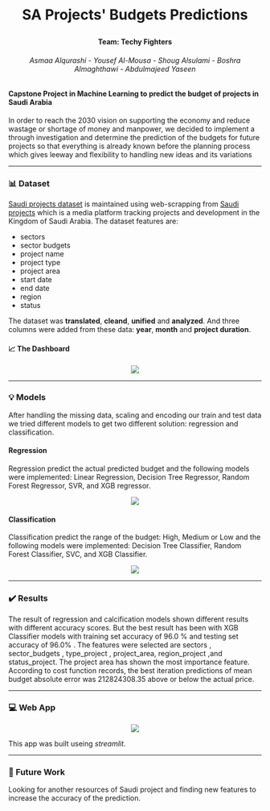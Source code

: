 # <p align="center"> SA Projects' Budgets Predictions</p>
#### <p align="center">Team: Techy Fighters</p>
###### <p align="center">Asmaa Alqurashi - Yousef Al-Mousa - Shoug Alsulami - Boshra Almaghthawi - Abdulmajeed Yaseen</p>
#### Capstone Project in Machine Learning to predict the budget of projects in Saudi Arabia  
In order to reach the 2030 vision on supporting the economy and reduce wastage or shortage of money and manpower, we decided to implement a through investigation and determine the prediction of the budgets for future projects so that everything is already known before the planning process which gives leeway and
flexibility to handling new ideas and its variations

---
### 📊 Dataset
[Saudi projects dataset](https://www.kaggle.com/ghadahaltwalah/saudi-projects-dataset) is maintained using web-scrapping from [Saudi projects](https://saudiprojects.net/) which is a media platform tracking projects and development in the Kingdom of Saudi Arabia.
The dataset features are:
- sectors
- sector budgets
- project name
- project type
- project area
- start date
- end date
- region
- status

The dataset was <b>translated</b>, <b>cleand</b>, <b>unified</b> and <b>analyzed</b>. And three columns were added from these data: <b>year</b>, <b>month</b> and <b>project duration</b>.

#### 📈 The Dashboard

<p align="center">
  <img src="https://user-images.githubusercontent.com/18037696/152113606-118bebd2-3d3d-45ca-941e-f01f441c6ec4.jpg">
</p>


---
### 💡 Models
After handling the missing data, scaling and encoding our train and test data we tried different models to get two different solution: regression and classification.

#### Regression
Regression predict the actual predicted budget and the following models were implemented: Linear Regression, Decision Tree Regressor, Random Forest Regressor, SVR, and XGB regressor.

<p align="center">
  <img src="https://user-images.githubusercontent.com/18037696/152118351-eb5e770d-e3a3-4680-9cb2-da025e18cfec.png">
</p>


#### Classification
Classification predict the range of the budget: High, Medium or Low and the following models were implemented: Decision Tree Classifier, Random Forest Classifier, SVC, and XGB Classifier.

<p align="center">
  <img src="https://user-images.githubusercontent.com/18037696/152118347-8a818345-030c-4a81-a41b-6b6fe9500e9b.png">
</p>



---
### ✔️ Results
The result of regression and calcification models shown different results with different accuracy scores. But the best result has been with XGB Classifier models with training set accuracy of 96.0 % and testing set accuracy of 96.0% . The features were selected are sectors , sector_budgets , type_project , project_area, region_project ,and status_project. The project area has shown the most importance feature. According to cost function records, the best iteration predictions of mean budget absolute error was 212824308.35 above or below the actual price.

---
### 💻 Web App

<p align="center">
  <img src="https://user-images.githubusercontent.com/18037696/152024447-deab81db-2a03-4f4c-9a3f-d727d13b4061.gif">
</p>

This app was built useing *streamlit*.



---
### 🔎 Future Work
Looking for another resources of Saudi project and finding new features to increase the accuracy of the prediction.
